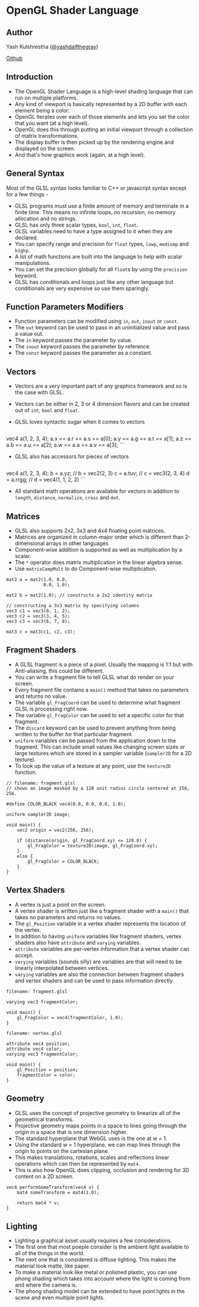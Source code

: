 # OpenGL Shader Language

## Author

Yash Kulshrestha ([@yashdalfthegray](https://twitter.com/YashdalfTheGray))

[Github](https://github.com/YashdalfTheGray)

## Introduction

* The OpenGL Shader Language is a high-level shading language that can run on multiple platforms.
* Any kind of viewport is basically represented by a 2D buffer with each element being a color.
* OpenGL iterates over each of those elements and lets you set the color that you want (at a high level).
* OpenGL does this through putting an initial viewport through a collection of matrix transformations.
* The display buffer is then picked up by the rendering engine and displayed on the screen.
* And that's how graphics work (again, at a high level).

## General Syntax

Most of the GLSL syntax looks familiar to C++ or javascript syntax except for a few things -

* GLSL programs must use a finite amount of memory and terminate in a finite time. This means no infinite loops, no recursion, no memory allocation and no strings.
* GLSL has only three scalar types, `bool`, `int`, `float`.
* GLSL variables need to have a type assigned to it when they are declared.
* You can specify range and precision for `float` types, `lowp`, `mediump` and `highp`.
* A lot of math functions are built into the language to help with scalar manipulations.
* You can set the precision globally for all `float`s by using the `precision` keyword.
* GLSL has conditionals and loops just like any other language but conditionals are very expensive so use them sparingly.

## Function Parameters Modifiers

* Function parameters can be modified using `in`, `out`, `inout` or `const`.
* The `out` keyword can be used to pass in an uninitialized value and pass a value out.
* The `in` keyword passes the parameter by value.
* The `inout` keyword passes the parameter by reference.
* The `const` keyword passes the parameter as a constant.

## Vectors

* Vectors are a very important part of any graphics framework and so is the case with GLSL.
* Vectors can be either in 2, 3 or 4 dimension flavors and can be created out of `int`, `bool` and `float`.
* GLSL loves syntactic sugar when it comes to vectors

    ```
vec4 a(1, 2, 3, 4);
a.x == a.r == a.s == a[0];
a.y == a.g == a.t == a[1];
a.z == a.b == a.u == a[2];
a.w == a.a == a.v == a[3];
    ```

* GLSL also has accessors for pieces of vectors

    ```
vec4 a(1, 2, 3, 4);
b = a.yz; // b = vec2(2, 3)
c = a.tuv; // c = vec3(2, 3, 4)
d = a.rrgg; // d = vec4(1, 1, 2, 2)
    ```

* All standard math operations are available for vectors in addition to `length`, `distance`, `normalize`, `cross` and `dot`.

## Matrices

* GLSL also supports 2x2, 3x3 and 4x4 floating point matrices.
* Matrices are organized in column-major order which is different than 2-dimensional arrays in other languages
* Component-wise addition is supported as well as multiplication by a scalar.
* The `*` operator does matrix multiplication in the linear algebra sense.
* Use `matrixCompMult` to do Component-wise multiplication.

```
mat2 a = mat2(1.0, 0.0,
              0.0, 1.0);

mat2 b = mat2(1.0); // constructs a 2x2 identity matrix

// constructing a 3x3 matrix by specifying columns
vec3 c1 = vec3(0, 1, 2);
vec3 c2 = vec3(3, 4, 5);
vec3 c3 = vec3(6, 7, 8);

mat3 c = mat3(c1, c2, c3);
```

## Fragment Shaders

* A GLSL fragment is a piece of a pixel. Usually the mapping is 1:1 but with Anti-aliasing, this could be different.
* You can write a fragment file to tell GLSL what do render on your screen.
* Every fragment file contains a `main()` method that takes no parameters and returns no value.
* The variable `gl_FragCoord` can be used to determine what fragment GLSL is processing right now.
* The variable `gl_FragColor` can be used to set a specific color for that fragment.
* The `discard` keyword can be used to prevent anything from being written to the buffer for that particular fragment.
* `uniform` variables can be passed from the application down to the fragment. This can include small values like changing screen sizes or large textures which are stored in a sampler variable (`sampler2D` for a 2D texture).
* To look up the value of a texture at any point, use the `texture2D` function.

```
// filename: fragment.glsl
// shows an image masked by a 128 unit radius circle centered at 256, 256.

#define COLOR_BLACK vec4(0.0, 0.0, 0.0, 1.0);

uniform sampler2D image;

void main() {
    vec2 origin = vec2(256, 256);

    if (distance(origin, gl_FragCoord.xy) <= 128.0) {
        gl_FragColor = texture2D(image, gl_FragCoord.xy);
    }
    else {
        gl_FragColor = COLOR_BLACK;
    }
}
```
## Vertex Shaders

* A vertex is just a point on the screen.
* A vertex shader is written just like a fragment shader with a `main()` that takes no parameters and returns no values.
* The `gl_Position` variable in a vertex shader represents the location of the vertex.
* In addition to having `uniform` variables like fragment shaders, vertex shaders also have `attribute` and `varying` variables.
* `attribute` variables are per-vertex information that a vertex shader can accept.
* `varying` variables (sounds silly) are variables are that will need to be linearly interpolated between vertices.
* `varying` variables are also the connection between fragment shaders and vertex shaders and can be used to pass information directly.

```
filename: fragment.glsl

varying vec3 fragmentColor;

void main() {
    gl_FragColor = vec4(fragmentColor, 1.0);
}
```

```
filename: vertex.glsl

attribute vec4 position;
attribute vec4 color;
varying vec3 fragmentColor;

void main() {
    gl_Position = position;
    fragmentColor = color;
}
```

## Geometry

* GLSL uses the concept of projective geometry to linearize all of the geometrical transforms.
* Projective geometry maps points in a space to lines going through the origin in a space that is one dimension higher.
* The standard hyperplane that WebGL uses is the one at w = 1.
* Using the standard w = 1 hyperplane, we can map lines through the origin to points on the cartesian plane.
* This makes translations, rotations, scales and reflections linear operations which can then be represented by `mat4`.
* This is also how OpenGL does clipping, occlusion and rendering for 3D content on a 2D screen.

```
vec4 performSomeTransform(vec4 v) {
    mat4 someTransform = mat4(1.0);

    return mat4 * v;
}
```

## Lighting

* Lighting a graphical asset usually requires a few considerations.
* The first one that most poeple consider is the ambient light available to all of the things in the world.
* The next one that is considered is diffuse lighting. This makes the material look matte, like paper.
* To make a material look like metal or polished plastic, you can use phong shading which takes into account where the light is coming from and where the camera is.
* The phong shading model can be extended to have point lights in the scene and even multiple point lights.
